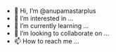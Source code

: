 - 👋 Hi, I’m @anupamastarplus
- 👀 I’m interested in ...
- 🌱 I’m currently learning ...
- 💞️ I’m looking to collaborate on ...
- 📫 How to reach me ...

<!---
anupamastarplus/anupamastarplus is a ✨ special ✨ repository because its `README.md` (this file) appears on your GitHub profile.
You can click the Preview link to take a look at your changes.
--->
